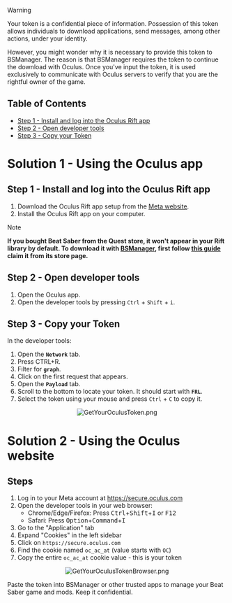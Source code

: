 > [!WARNING]  
>
> Your token is a confidential piece of information. Possession of this token allows individuals to download applications, send messages, among other actions, under your identity.
>
>However, you might wonder why it is necessary to provide this token to BSManager. The reason is that BSManager requires the token to continue the download with Oculus. Once you've input the token, it is used exclusively to communicate with Oculus servers to verify that you are the rightful owner of the game.

## Table of Contents

- [Step 1 - Install and log into the Oculus Rift app](#step-1---install-and-log-into-the-oculus-rift-app)
- [Step 2 - Open developer tools](#step-2---open-developer-tools)
- [Step 3 - Copy your Token](#step-3---copy-your-token)

# Solution 1 - Using the Oculus app

## Step 1 - Install and log into the Oculus Rift app

1. Download the Oculus Rift app setup from the [Meta website](https://www.oculus.com/rift/setup/).
2. Install the Oculus Rift app on your computer.

> [!NOTE]  
>__If you bought Beat Saber from the Quest store, it won't appear in your Rift library by default. To download it with [BSManager](https://www.bsmanager.io), first follow [this guide](https://github.com/Zagrios/bs-manager/wiki/how-to-claim-oculus-desktop-version) claim it from its store page.__

## Step 2 - Open developer tools

1. Open the Oculus app.
2. Open the developer tools by pressing `Ctrl` + `Shift` + `i`.

## Step 3 - Copy your Token

In the developer tools:

1. Open the __`Network`__ tab.
2. Press CTRL+R.
3. Filter for __`graph`__.
4. Click on the first request that appears.
5. Open the __`Payload`__ tab.
6. Scroll to the bottom to locate your token. It should start with __`FRL`__.
7. Select the token using your mouse and press `Ctrl` + `C` to copy it.

<div align="center">
    <img src="../wiki/Guides/Login/How-to-obtain-your-Oculus-Token/GetYourOculusToken.png" alt="GetYourOculusToken.png" />
</div>

# Solution 2 - Using the Oculus website

## Steps

1. Log in to your Meta account at https://secure.oculus.com 
2. Open the developer tools in your web browser:
   - Chrome/Edge/Firefox: Press <kbd>Ctrl</kbd>+<kbd>Shift</kbd>+<kbd>I</kbd> or <kbd>F12</kbd>
   - Safari: Press <kbd>Option</kbd>+<kbd>Command</kbd>+<kbd>I</kbd>
3. Go to the "Application" tab
4. Expand "Cookies" in the left sidebar 
5. Click on `https://secure.oculus.com`
6. Find the cookie named `oc_ac_at` (value starts with `OC`)
7. Copy the entire `oc_ac_at` cookie value - this is your token

<div align="center">
    <img src="../wiki/Guides/Login/How-to-obtain-your-Oculus-Token/GetYourOculusTokenBrowser.png" alt="GetYourOculusTokenBrowser.png" />
</div>

Paste the token into BSManager or other trusted apps to manage your Beat Saber game and mods. Keep it confidential.
